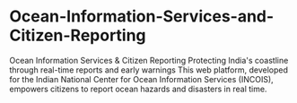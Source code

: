 # Ocean-Information-Services-and-Citizen-Reporting
Ocean Information Services &amp; Citizen Reporting Protecting India's coastline through real-time reports and early warnings  This web platform, developed for the Indian National Center for Ocean Information Services (INCOIS), empowers citizens to report ocean hazards and disasters in real time.
